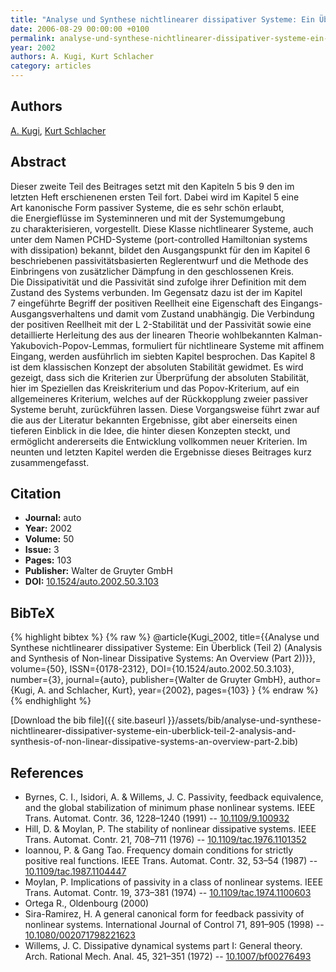 ```yaml
---
title: "Analyse und Synthese nichtlinearer dissipativer Systeme: Ein Überblick (Teil 2) (Analysis and Synthesis of Non-linear Dissipative Systems: An Overview (Part 2))"
date: 2006-08-29 00:00:00 +0100
permalink: analyse-und-synthese-nichtlinearer-dissipativer-systeme-ein-uberblick-teil-2-analysis-and-synthesis-of-non-linear-dissipative-systems-an-overview-part-2
year: 2002
authors: A. Kugi, Kurt Schlacher
category: articles
---
```

 
## Authors
[A. Kugi](authors/andreas-kugi), [Kurt Schlacher](authors/kurt-schlacher)
 
## Abstract
Dieser zweite Teil des Beitrages setzt mit den Kapiteln 5 bis 9 den im letzten Heft erschienenen ersten Teil fort. Dabei wird im Kapitel 5 eine Art kanonische Form passiver Systeme, die es sehr schön erlaubt, die Energieflüsse im Systeminneren und mit der Systemumgebung zu charakterisieren, vorgestellt. Diese Klasse nichtlinearer Systeme, auch unter dem Namen PCHD-Systeme (port-controlled Hamiltonian systems with dissipation) bekannt, bildet den Ausgangspunkt für den im Kapitel 6 beschriebenen passivitätsbasierten Reglerentwurf und die Methode des Einbringens von zusätzlicher Dämpfung in den geschlossenen Kreis. Die Dissipativität und die Passivität sind zufolge ihrer Definition mit dem Zustand des Systems verbunden. Im Gegensatz dazu ist der im Kapitel 7 eingeführte Begriff der positiven Reellheit eine Eigenschaft des Eingangs-Ausgangsverhaltens und damit vom Zustand unabhängig. Die Verbindung der positiven Reellheit mit der L 2-Stabilität und der Passivität sowie eine detaillierte Herleitung des aus der linearen Theorie wohlbekannten Kalman-Yakubovich-Popov-Lemmas, formuliert für nichtlineare Systeme mit affinem Eingang, werden ausführlich im siebten Kapitel besprochen. Das Kapitel 8 ist dem klassischen Konzept der absoluten Stabilität gewidmet. Es wird gezeigt, dass sich die Kriterien zur Überprüfung der absoluten Stabilität, hier im Speziellen das Kreiskriterium und das Popov-Kriterium, auf ein allgemeineres Kriterium, welches auf der Rückkopplung zweier passiver Systeme beruht, zurückführen lassen. Diese Vorgangsweise führt zwar auf die aus der Literatur bekannten Ergebnisse, gibt aber einerseits einen tieferen Einblick in die Idee, die hinter diesen Konzepten steckt, und ermöglicht andererseits die Entwicklung vollkommen neuer Kriterien. Im neunten und letzten Kapitel werden die Ergebnisse dieses Beitrages kurz zusammengefasst.  
 
## Citation
- **Journal:** auto
- **Year:** 2002
- **Volume:** 50
- **Issue:** 3
- **Pages:** 103
- **Publisher:** Walter de Gruyter GmbH
- **DOI:** [10.1524/auto.2002.50.3.103](https://doi.org/10.1524/auto.2002.50.3.103)
 
## BibTeX
{% highlight bibtex %}
{% raw %}
@article{Kugi_2002,
  title={{Analyse und Synthese nichtlinearer dissipativer Systeme: Ein Überblick (Teil 2) (Analysis and Synthesis of Non-linear Dissipative Systems: An Overview (Part 2))}},
  volume={50},
  ISSN={0178-2312},
  DOI={10.1524/auto.2002.50.3.103},
  number={3},
  journal={auto},
  publisher={Walter de Gruyter GmbH},
  author={Kugi, A. and Schlacher, Kurt},
  year={2002},
  pages={103}
}
{% endraw %}
{% endhighlight %}
 
[Download the bib file]({{ site.baseurl }}/assets/bib/analyse-und-synthese-nichtlinearer-dissipativer-systeme-ein-uberblick-teil-2-analysis-and-synthesis-of-non-linear-dissipative-systems-an-overview-part-2.bib)
 
## References
- Byrnes, C. I., Isidori, A. & Willems, J. C. Passivity, feedback equivalence, and the global stabilization of minimum phase nonlinear systems. IEEE Trans. Automat. Contr. 36, 1228–1240 (1991) -- [10.1109/9.100932](https://doi.org/10.1109/9.100932)
- Hill, D. & Moylan, P. The stability of nonlinear dissipative systems. IEEE Trans. Automat. Contr. 21, 708–711 (1976) -- [10.1109/tac.1976.1101352](https://doi.org/10.1109/tac.1976.1101352)
- Ioannou, P. & Gang Tao. Frequency domain conditions for strictly positive real functions. IEEE Trans. Automat. Contr. 32, 53–54 (1987) -- [10.1109/tac.1987.1104447](https://doi.org/10.1109/tac.1987.1104447)
- Moylan, P. Implications of passivity in a class of nonlinear systems. IEEE Trans. Automat. Contr. 19, 373–381 (1974) -- [10.1109/tac.1974.1100603](https://doi.org/10.1109/tac.1974.1100603)
- Ortega R., Oldenbourg (2000)
- Sira-Ramirez, H. A general canonical form for feedback passivity of nonlinear systems. International Journal of Control 71, 891–905 (1998) -- [10.1080/002071798221623](https://doi.org/10.1080/002071798221623)
- Willems, J. C. Dissipative dynamical systems part I: General theory. Arch. Rational Mech. Anal. 45, 321–351 (1972) -- [10.1007/bf00276493](https://doi.org/10.1007/bf00276493)

